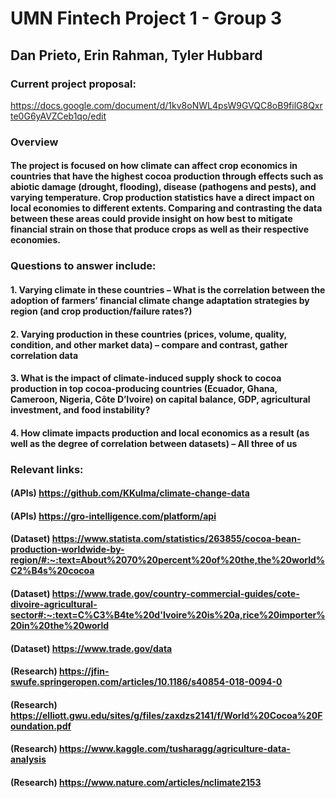 # UMN Fintech Project 1 - Group 3
## Dan Prieto, Erin Rahman, Tyler Hubbard

### Current project proposal:
https://docs.google.com/document/d/1kv8oNWL4psW9GVQC8oB9filG8Qxrte0G6yAVZCeb1qo/edit


### Overview
#### The project is focused on how climate can affect crop economics in countries that have the highest cocoa production through effects such as abiotic damage (drought, flooding), disease (pathogens and pests), and varying temperature. Crop production statistics have a direct impact on local economies to different extents. Comparing and contrasting the data between these areas could provide insight on how best to mitigate financial strain on those that produce crops as well as their respective economies.

### Questions to answer include:
#### 1. Varying climate in these countries – What is the correlation between the adoption of farmers’ financial climate change adaptation strategies by region (and crop production/failure rates?)
#### 2. Varying production in these countries (prices, volume, quality, condition, and other market data) – compare and contrast, gather correlation data
#### 3. What is the impact of climate-induced supply shock to cocoa production in top cocoa-producing countries (Ecuador, Ghana, Cameroon, Nigeria, Côte D’Ivoire) on capital balance, GDP, agricultural investment, and food instability?
#### 4. How climate impacts production and local economics as a result (as well as the degree of correlation between datasets) – All three of us


### Relevant links:
#### (APIs) https://github.com/KKulma/climate-change-data
#### (APIs) https://gro-intelligence.com/platform/api
#### (Dataset) https://www.statista.com/statistics/263855/cocoa-bean-production-worldwide-by-region/#:~:text=About%2070%20percent%20of%20the,the%20world%C2%B4s%20cocoa
#### (Dataset) https://www.trade.gov/country-commercial-guides/cote-divoire-agricultural-sector#:~:text=C%C3%B4te%20d'Ivoire%20is%20a,rice%20importer%20in%20the%20world
#### (Dataset) https://www.trade.gov/data
#### (Research) https://jfin-swufe.springeropen.com/articles/10.1186/s40854-018-0094-0
#### (Research) https://elliott.gwu.edu/sites/g/files/zaxdzs2141/f/World%20Cocoa%20Foundation.pdf 
#### (Research) https://www.kaggle.com/tusharagg/agriculture-data-analysis
#### (Research) https://www.nature.com/articles/nclimate2153
